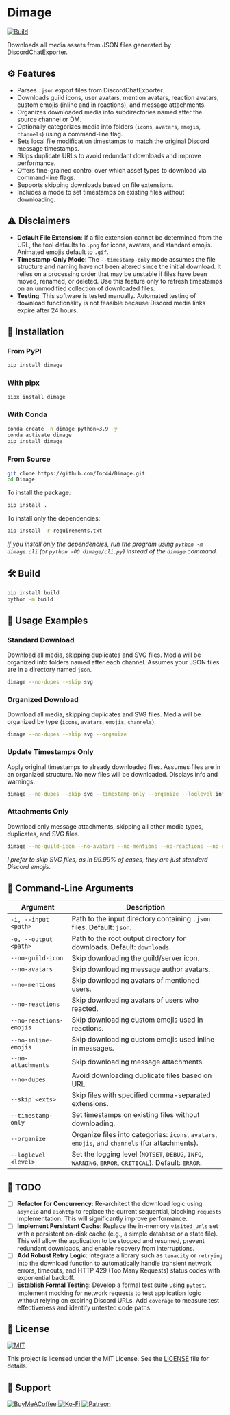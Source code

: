 # Dimage

[![Build](https://github.com/Inc44/Dimage/actions/workflows/build.yml/badge.svg)](https://github.com/Inc44/Dimage/actions/workflows/build.yml)

Downloads all media assets from JSON files generated by [DiscordChatExporter](https://github.com/Tyrrrz/DiscordChatExporter).

## ⚙️ Features

- Parses `.json` export files from DiscordChatExporter.
- Downloads guild icons, user avatars, mention avatars, reaction avatars, custom emojis (inline and in reactions), and message attachments.
- Organizes downloaded media into subdirectories named after the source channel or DM.
- Optionally categorizes media into folders (`icons`, `avatars`, `emojis`, `channels`) using a command-line flag.
- Sets local file modification timestamps to match the original Discord message timestamps.
- Skips duplicate URLs to avoid redundant downloads and improve performance.
- Offers fine-grained control over which asset types to download via command-line flags.
- Supports skipping downloads based on file extensions.
- Includes a mode to set timestamps on existing files without downloading.

## ⚠️ Disclaimers

- **Default File Extension**: If a file extension cannot be determined from the URL, the tool defaults to `.png` for icons, avatars, and standard emojis. Animated emojis default to `.gif`.
- **Timestamp-Only Mode**: The `--timestamp-only` mode assumes the file structure and naming have not been altered since the initial download. It relies on a processing order that may be unstable if files have been moved, renamed, or deleted. Use this feature only to refresh timestamps on an unmodified collection of downloaded files.
- **Testing**: This software is tested manually. Automated testing of download functionality is not feasible because Discord media links expire after 24 hours.

## 🚀 Installation

### From PyPI
```bash
pip install dimage
```

### With pipx
```bash
pipx install dimage
```

### With Conda
```bash
conda create -n dimage python=3.9 -y
conda activate dimage
pip install dimage
```

### From Source
```bash
git clone https://github.com/Inc44/Dimage.git
cd Dimage
```

To install the package:
```bash
pip install .
```

To install only the dependencies:
```bash
pip install -r requirements.txt
```

_If you install only the dependencies, run the program using `python -m dimage.cli` (or `python -OO dimage/cli.py`) instead of the `dimage` command._

## 🛠️ Build
```bash
pip install build
python -m build
```

## 📖 Usage Examples

### Standard Download
Download all media, skipping duplicates and SVG files. Media will be organized into folders named after each channel. Assumes your JSON files are in a directory named `json`.
```bash
dimage --no-dupes --skip svg
```

### Organized Download
Download all media, skipping duplicates and SVG files. Media will be organized by type (`icons`, `avatars`, `emojis`, `channels`).
```bash
dimage --no-dupes --skip svg --organize
```

### Update Timestamps Only
Apply original timestamps to already downloaded files. Assumes files are in an organized structure. No new files will be downloaded. Displays info and warnings.
```bash
dimage --no-dupes --skip svg --timestamp-only --organize --loglevel info
```

### Attachments Only
Download only message attachments, skipping all other media types, duplicates, and SVG files.
```bash
dimage --no-guild-icon --no-avatars --no-mentions --no-reactions --no-reactions-emojis --no-inline-emojis --no-dupes --skip svg
```
_I prefer to skip SVG files, as in 99.99% of cases, they are just standard Discord emojis._

## 🎨 Command-Line Arguments

| Argument                | Description                                                                                          |
|-------------------------|------------------------------------------------------------------------------------------------------|
| `-i, --input <path>`    | Path to the input directory containing `.json` files. Default: `json`.                               |
| `-o, --output <path>`   | Path to the root output directory for downloads. Default: `downloads`.                               |
| `--no-guild-icon`       | Skip downloading the guild/server icon.                                                              |
| `--no-avatars`          | Skip downloading message author avatars.                                                             |
| `--no-mentions`         | Skip downloading avatars of mentioned users.                                                         |
| `--no-reactions`        | Skip downloading avatars of users who reacted.                                                       |
| `--no-reactions-emojis` | Skip downloading custom emojis used in reactions.                                                    |
| `--no-inline-emojis`    | Skip downloading custom emojis used inline in messages.                                              |
| `--no-attachments`      | Skip downloading message attachments.                                                                |
| `--no-dupes`            | Avoid downloading duplicate files based on URL.                                                      |
| `--skip <exts>`         | Skip files with specified comma-separated extensions.                                                |
| `--timestamp-only`      | Set timestamps on existing files without downloading.                                                |
| `--organize`            | Organize files into categories: `icons`, `avatars`, `emojis`, and `channels` (for attachments).      |
| `--loglevel <level>`    | Set the logging level (`NOTSET`, `DEBUG`, `INFO`, `WARNING`, `ERROR`, `CRITICAL`). Default: `ERROR`. |

## 🚧 TODO

- [ ] **Refactor for Concurrency**: Re-architect the download logic using `asyncio` and `aiohttp` to replace the current sequential, blocking `requests` implementation. This will significantly improve performance.
- [ ] **Implement Persistent Cache**: Replace the in-memory `visited_urls` set with a persistent on-disk cache (e.g., a simple database or a state file). This will allow the application to be stopped and resumed, prevent redundant downloads, and enable recovery from interruptions.
- [ ] **Add Robust Retry Logic**: Integrate a library such as `tenacity` or `retrying` into the download function to automatically handle transient network errors, timeouts, and HTTP 429 (Too Many Requests) status codes with exponential backoff.
- [ ] **Establish Formal Testing**: Develop a formal test suite using `pytest`. Implement mocking for network requests to test application logic without relying on expiring Discord URLs. Add `coverage` to measure test effectiveness and identify untested code paths.

## 📜 License

[![MIT](https://img.shields.io/badge/License-MIT-lightgrey.svg)](https://opensource.org/licenses/MIT)

This project is licensed under the MIT License. See the [LICENSE](LICENSE) file for details.

## 🤝 Support

[![BuyMeACoffee](https://img.shields.io/badge/Buy%20Me%20a%20Coffee-ffdd00?style=for-the-badge&logo=buy-me-a-coffee&logoColor=black)](https://buymeacoffee.com/xamituchido)
[![Ko-Fi](https://img.shields.io/badge/Ko--fi-F16061?style=for-the-badge&logo=ko-fi&logoColor=white)](https://ko-fi.com/inc44)
[![Patreon](https://img.shields.io/badge/Patreon-F96854?style=for-the-badge&logo=patreon&logoColor=white)](https://www.patreon.com/Inc44)